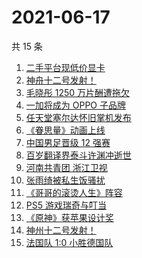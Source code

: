 # 2021-06-17

共 15 条

<!-- BEGIN ZHIHUSEARCH -->
<!-- 最后更新时间 Thu Jun 17 2021 12:09:47 GMT+0800 (China Standard Time) -->
1. [二手平台现低价显卡](https://www.zhihu.com/search?q=显卡)
1. [神舟十二号发射！](https://www.zhihu.com/search?q=神舟十二号)
1. [毛晓彤 1250 万片酬遭拖欠](https://www.zhihu.com/search?q=毛晓彤)
1. [一加将成为 OPPO 子品牌](https://www.zhihu.com/search?q=一加)
1. [任天堂塞尔达怀旧掌机发布](https://www.zhihu.com/search?q=塞尔达)
1. [《眷思量》动画上线](https://www.zhihu.com/search?q=眷思量)
1. [中国男足晋级 12 强赛](https://www.zhihu.com/search?q=中国男足)
1. [百岁翻译界泰斗许渊冲逝世](https://www.zhihu.com/search?q=许渊冲)
1. [河南共青团 浙江卫视](https://www.zhihu.com/search?q=浙江卫视抄袭)
1. [张雨绮被私生饭骚扰](https://www.zhihu.com/search?q=张雨绮)
1. [《哥哥的滚烫人生》阵容](https://www.zhihu.com/search?q=哥哥的滚烫人生)
1. [PS5 游戏瑞奇与叮当](https://www.zhihu.com/search?q=瑞奇与叮当)
1. [《原神》获苹果设计奖](https://www.zhihu.com/search?q=原神)
1. [神州十二号发射！](https://www.zhihu.com/search?q=神州十二号)
1. [法国队 1:0 小胜德国队](https://www.zhihu.com/search?q=德法大战)
<!-- END ZHIHUSEARCH -->
